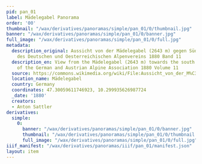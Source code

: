 ```yaml
---
pid: pan_01
label: Mädelegabel Panorama
order: '00'
thumbnail: "/wax/derivatives/panoramas/simple/pan_01/0/thumbnail.jpg"
banner: "/wax/derivatives/panoramas/simple/pan_01/0/banner.jpg"
full_image: "/wax/derivatives/panoramas/simple/pan_01/0/full.jpg"
metadata:
  description_original: Aussicht von der Mädelegabel (2643 m) gegen Süden aus Zeitschrift
    des Deutschen und Oesterreichischen Alpenvereins 1880 Band 11
  description_en: View from the Mädelegabel (2643 m) towards the south from the magazine
    of the German and Austrian Alpine Association 1880 Volume 11
  source: https://commons.wikimedia.org/wiki/File:Aussicht_von_der_M%C3%A4delegabel_gegen_S%C3%BCden.jpg
  location_name: Mädelegabel
  country: Germany
  coordinates: 47.30059611746923, 10.299935626987724
  _date: '1880'
  creators:
  - Anton Sattler
derivatives:
  simple:
    0:
      banner: "/wax/derivatives/panoramas/simple/pan_01/0/banner.jpg"
      thumbnail: "/wax/derivatives/panoramas/simple/pan_01/0/thumbnail.jpg"
      full_image: "/wax/derivatives/panoramas/simple/pan_01/0/full.jpg"
iiif_manifest: "/wax/derivatives/panoramas/iiif/pan_01/manifest.json"
layout: item
---
```

